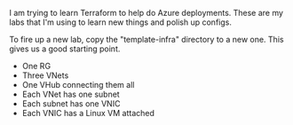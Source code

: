I am trying to learn Terraform to help do Azure deployments. These are my labs that I'm using to learn new things and polish up configs.

To fire up a new lab, copy the "template-infra" directory to a new one. This gives us a good starting point.

* One RG
* Three VNets
* One VHub connecting them all
* Each VNet has one subnet
* Each subnet has one VNIC
* Each VNIC has a Linux VM attached